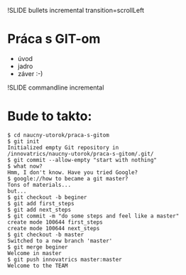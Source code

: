 !SLIDE bullets incremental transition=scrollLeft
# Práca s GIT-om

* úvod
* jadro
* záver :-)

!SLIDE commandline incremental 
# Bude to takto: #

    $ cd naucny-utorok/praca-s-gitom
    $ git init 
    Initialized empty Git repository in
    /innovatrics/naucny-utorok/praca-s-gitom/.git/
    $ git commit --allow-empty "start with nothing"
    $ what now?
    Hmm, I don't know. Have you tried Google?
    $ google://how to became a git master?
    Tons of materials...
    but...
    $ git checkout -b beginer
    $ git add first_steps
    $ git add next_steps
    $ git commit -m "do some steps and feel like a master"
    create mode 100644 first_steps
    create mode 100644 next_steps
    $ git checkout -b master
    Switched to a new branch 'master'
    $ git merge beginer
    Welcome in master
    $ git push innovatrics master:master
    Welcome to the TEAM

